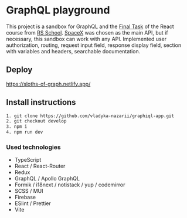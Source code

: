 # GraphQL playground

This project is a sandbox for GraphQL and the [Final Task](https://github.com/rolling-scopes-school/tasks/blob/master/react/modules/graphiql.md) of the React course from [RS School](https://rs.school/). [SpaceX](https://studio.apollographql.com/public/SpaceX-pxxbxen/variant/current/explorer) was chosen as the main API, but if necessary, this sandbox can work with any API. Implemented user authorization, routing, request input field, response display field, section with variables and headers, searchable documentation.

## Deploy

https://sloths-of-graph.netlify.app/

## Install instructions

```bash
1. git clone https://github.com/vladyka-nazarii/graphiql-app.git
2. git checkout develop
3. npm i
4. npm run dev
```

### Used technologies

- TypeScript
- React / React-Router
- Redux
- GraphQL / Apollo GraphQL
- Formik / i18next / notistack / yup / codemirror
- SCSS / MUI
- Firebase
- ESlint / Prettier
- Vite
